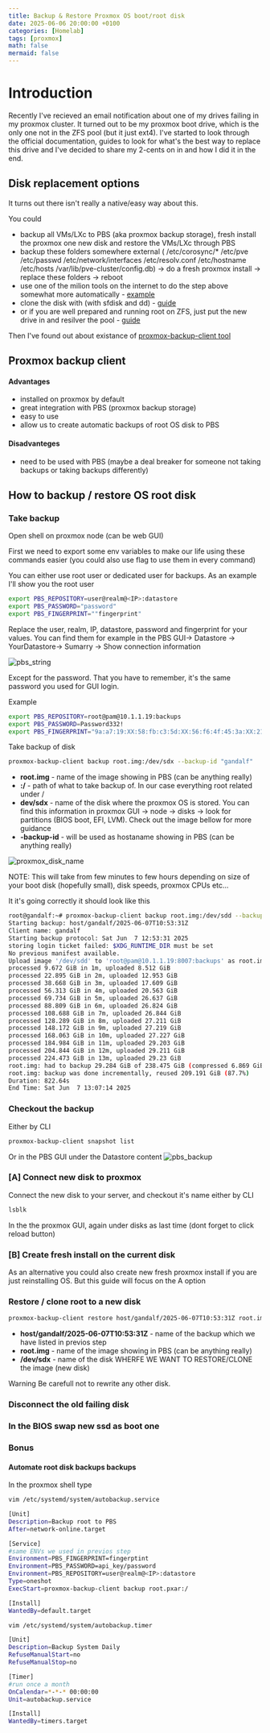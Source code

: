 ```yaml
---
title: Backup & Restore Proxmox OS boot/root disk
date: 2025-06-06 20:00:00 +0100
categories: [Homelab]
tags: [proxmox]
math: false
mermaid: false
---
```





# Introduction
Recently I've recieved an email notification about one of my drives failing in my proxmox cluster. It turned out to be my proxmox boot drive, which is the only one not in the ZFS pool (but it just ext4). I've started to look through the official documentation, guides to look for what's the best way to replace this drive and I've decided to share my 2-cents on in and how I did it in the end.

## Disk replacement options
It turns out there isn't really a native/easy way about this.  

You could
* backup all VMs/LXc to PBS (aka proxmox backup storage), fresh install the proxmox one new disk and restore the VMs/LXc through PBS
* backup these folders somewhere external ( /etc/corosync/* /etc/pve /etc/passwd /etc/network/interfaces /etc/resolv.conf /etc/hostname /etc/hosts /var/lib/pve-cluster/config.db) -> do a fresh proxmox install -> replace these folders -> reboot
* use one of the milion tools on the internet to do the step above somewhat more automatically - [example](https://gist.github.com/mrpeardotnet/6bdc4b504f43ce57fa7eaee96d376edf) 
* clone the disk with (with sfdisk and dd) - [guide](https://dickingwithdocker.com/posts/replacing-proxmox-boot-drive/) 
* or if you are well prepared and running root on ZFS, just put the new drive in and resilver the pool - [guide](https://docs.tritondatacenter.com/private-cloud/troubleshooting/disk-replacement)  

Then I've found out about existance of [proxmox-backup-client tool](https://pbs.proxmox.com/docs/backup-client.html)

## Proxmox backup client
#### Advantages
* installed on proxmox by default
* great integration with PBS (proxmox backup storage)
* easy to use
* allow us to create automatic backups of root OS disk to PBS

#### Disadvanteges
* need to be used with PBS (maybe a deal breaker for someone not taking backups or taking backups differently)

## How to backup / restore OS root disk
### Take backup
Open shell on proxmox node (can be web GUI)

First we need to export some env variables to make our life using these commands easier (you could also use flag to use them in every command)

You can either use root user or dedicated user for backups. As an example I'll show you the root user
```bash
export PBS_REPOSITORY=user@realm@<IP>:datastore
export PBS_PASSWORD="password"
export PBS_FINGERPRINT=""fingerprint"
```

Replace the user, realm, IP, datastore, password and fingerprint for your values.
You can find them for example in the PBS GUI-> Datastore -> YourDatastore-> Sumarry -> Show connection information  


![pbs_string](/assets/img/posts/2025-06-06-Backup-restore-proxmox-os-boot-root-disk.md/pbs_string.png)  

Except for the password. That you have to remember, it's the same password you used for GUI login.



Example
```bash
export PBS_REPOSITORY=root@pam@10.1.1.19:backups
export PBS_PASSWORD=Password332!
export PBS_FINGERPRINT="9a:a7:19:XX:58:fb:c3:5d:XX:56:f6:4f:45:3a:XX:21:90:b8:f1:aa:e6:7c:45:12:42:e7:69:c2:17:28:a4:71"
```

Take backup of disk
```bash
proxmox-backup-client backup root.img:/dev/sdx --backup-id "gandalf"
```

* __root.img__ - name of the image showing in PBS (can be anything really)
* __:/__ - path of what to take backup of. In our case everything root related under /
* __dev/sdx__ - name of the disk where the proxmox OS is stored. You can find this information in proxmox GUI -> node -> disks -> look for partitions (BIOS boot, EFI, LVM). Check out the image bellow for more guidance
* __-backup-id__ - will be used as hostaname showing in PBS (can be anything really)

![proxmox_disk_name](/assets/img/posts/2025-06-06-Backup-restore-proxmox-os-boot-root-disk.md/proxmox_disk_name.png)  


NOTE:
This will take from few minutes to few hours depending on size of your boot disk (hopefully small), disk speeds, proxmox CPUs etc...

It it's going correctly it should look like this
```bash
root@gandalf:~# proxmox-backup-client backup root.img:/dev/sdd --backup-id "gandalf"
Starting backup: host/gandalf/2025-06-07T10:53:31Z    
Client name: gandalf    
Starting backup protocol: Sat Jun  7 12:53:31 2025    
storing login ticket failed: $XDG_RUNTIME_DIR must be set
No previous manifest available.    
Upload image '/dev/sdd' to 'root@pam@10.1.1.19:8007:backups' as root.img.fidx    
processed 9.672 GiB in 1m, uploaded 8.512 GiB
processed 22.895 GiB in 2m, uploaded 12.953 GiB
processed 38.668 GiB in 3m, uploaded 17.609 GiB
processed 56.313 GiB in 4m, uploaded 20.563 GiB
processed 69.734 GiB in 5m, uploaded 26.637 GiB
processed 88.809 GiB in 6m, uploaded 26.824 GiB
processed 108.688 GiB in 7m, uploaded 26.844 GiB
processed 128.289 GiB in 8m, uploaded 27.211 GiB
processed 148.172 GiB in 9m, uploaded 27.219 GiB
processed 168.063 GiB in 10m, uploaded 27.227 GiB
processed 184.984 GiB in 11m, uploaded 29.203 GiB
processed 204.844 GiB in 12m, uploaded 29.211 GiB
processed 224.473 GiB in 13m, uploaded 29.23 GiB
root.img: had to backup 29.284 GiB of 238.475 GiB (compressed 6.869 GiB) in 822.61 s (average 36.453 MiB/s)
root.img: backup was done incrementally, reused 209.191 GiB (87.7%)
Duration: 822.64s    
End Time: Sat Jun  7 13:07:14 2025
```

### Checkout the backup
Either by CLI 
```bash
proxmox-backup-client snapshot list
```

Or in the PBS GUI under the Datastore content
![pbs_backup](/assets/img/posts/2025-06-06-Backup-restore-proxmox-os-boot-root-disk.md/pbs_backup.png)



### [A] Connect new disk to proxmox 
Connect the new disk to your server, and checkout it's name either by CLI
```bash
lsblk
```
In the the proxmox GUI, again under disks as last time (dont forget to click reload button)

### [B] Create fresh install on the current disk
As an alternative you could also create new fresh proxmox install if you are just reinstalling OS. But this guide will focus on the A option

### Restore / clone root to a new disk
```bash
proxmox-backup-client restore host/gandalf/2025-06-07T10:53:31Z root.img - | sudo dd of=/dev/sdx status=progress bs=1M
```

* __host/gandalf/2025-06-07T10:53:31Z__ - name of the backup which we have listed in previos step
* __root.img__ - name of the image showing in PBS (can be anything really)
* __/dev/sdx__ - name of the disk WHERFE WE WANT TO RESTORE/CLONE the image (new disk)

Warning
Be carefull not to rewrite any other disk.


### Disconnect the old failing disk 

### In the BIOS swap new ssd as boot one

### Bonus
#### Automate root disk backups backups 
In the proxmox shell type
```bash
vim /etc/systemd/system/autobackup.service
```
```bash
[Unit]
Description=Backup root to PBS
After=network-online.target

[Service]
#same ENVs we used in previos step
Environment=PBS_FINGERPRINT=fingerptint
Environment=PBS_PASSWORD=api_key/password
Environment=PBS_REPOSITORY=user@realm@<IP>:datastore
Type=oneshot
ExecStart=proxmox-backup-client backup root.pxar:/

[Install]
WantedBy=default.target
```
```bash
vim /etc/systemd/system/autobackup.timer
```
```bash
[Unit]
Description=Backup System Daily
RefuseManualStart=no
RefuseManualStop=no

[Timer]
#run once a month
OnCalendar=*-*-* 00:00:00
Unit=autobackup.service

[Install]
WantedBy=timers.target

```